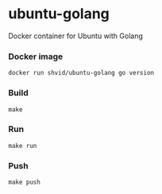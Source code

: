 # ubuntu-golang

Docker container for Ubuntu with Golang

### Docker image

```
docker run shvid/ubuntu-golang go version
```

### Build

```
make
```

### Run

```
make run
```

### Push

```
make push
```
